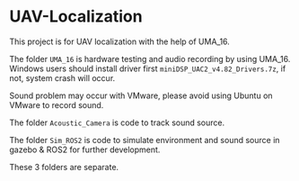 # UAV-Localization
This project is for UAV localization with the help of UMA_16.

The folder `UMA_16` is hardware testing and audio recording by using UMA_16. Windows users should install driver first `miniDSP_UAC2_v4.82_Drivers.7z`, if not, system crash will occur.

Sound problem may occur with VMware, please avoid using Ubuntu on VMware to record sound.

The folder `Acoustic_Camera` is code to track sound source.

The folder `Sim_ROS2` is code to simulate environment and sound source in gazebo & ROS2 for further development.

These 3 folders are separate.